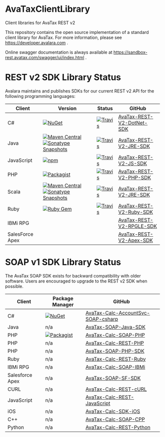 # AvaTaxClientLibrary
Client libraries for AvaTax REST v2

This repository contains the open source implementation of a standard client library for AvaTax.  For more information, please see https://developer.avalara.com .

Online swagger documentation is always available at https://sandbox-rest.avatax.com/swagger/ui/index.html .

# REST v2 SDK Library Status

Avalara maintains and publishes SDKs for our current REST v2 API for the following programming languages:

| Client | Version | Status | GitHub |
|--------|---------|--------|--------|
| C# | [![NuGet](https://img.shields.io/nuget/v/Avalara.AvaTax.svg?style=plastic)](https://www.nuget.org/packages/Avalara.AvaTax/) | [![Travis](https://api.travis-ci.org/avadev/AvaTax-REST-V2-DotNet-SDK.svg?branch=master&style=plastic)](https://travis-ci.org/avadev/AvaTax-REST-V2-DotNet-SDK) | [AvaTax-REST-V2-DotNet-SDK](https://github.com/avadev/AvaTax-REST-V2-DotNet-SDK) |
| Java | [![Maven Central](https://maven-badges.herokuapp.com/maven-central/net.avalara.avatax/avatax-rest-v2-api-java_2.11/badge.svg?style=plastic)](https://maven-badges.herokuapp.com/maven-central/net.avalara.avatax/avatax-rest-v2-api-java_2.11) [![Sonatype Snapshots](https://img.shields.io/badge/Sonatype%20Snapshots-2.17.3.48--SNAPSHOT-blue.svg?style=plastic)](https://oss.sonatype.org/#nexus-search;gav~net.avalara.avatax~avatax-rest-v2-api-java_2.11~2.17.3.48-SNAPSHOT~~) | [![Travis](https://api.travis-ci.org/avadev/AvaTax-REST-V2-JRE-SDK.svg?branch=master&style=plastic)](https://travis-ci.org/avadev/AvaTax-REST-V2-JRE-SDK) | [AvaTax-REST-V2-JRE-SDK](https://github.com/avadev/AvaTax-REST-V2-JRE-SDK) |
| JavaScript | [![npm](https://img.shields.io/npm/v/avatax.svg?style=plastic)](https://www.npmjs.com/package/avatax) | [![Travis](https://api.travis-ci.org/avadev/AvaTax-REST-V2-JRE-SDK.svg?branch=master&style=plastic)](https://travis-ci.org/avadev/AvaTax-REST-V2-JS-SDK) | [AvaTax-REST-V2-JS-SDK](https://github.com/avadev/AvaTax-REST-V2-JS-SDK) |
| PHP | [![Packagist](https://img.shields.io/packagist/v/avalara/avataxclient.svg?style=plastic)](https://packagist.org/packages/avalara/avataxclient) | [![Travis](https://api.travis-ci.org/avadev/AvaTax-REST-V2-PHP-SDK.svg?branch=master&style=plastic)](https://travis-ci.org/avadev/AvaTax-REST-V2-PHP-SDK) | [AvaTax-REST-V2-PHP-SDK](https://github.com/avadev/AvaTax-REST-V2-PHP-SDK) |
| Scala | [![Maven Central](https://maven-badges.herokuapp.com/maven-central/net.avalara.avatax/avatax-rest-v2-api-java_2.11/badge.svg?style=plastic)](https://maven-badges.herokuapp.com/maven-central/net.avalara.avatax/avatax-rest-v2-api-java_2.11) [![Sonatype Snapshots](https://img.shields.io/badge/Sonatype%20Snapshots-2.17.3.48--SNAPSHOT-blue.svg?style=plastic)](https://oss.sonatype.org/#nexus-search;gav~net.avalara.avatax~avatax-rest-v2-api-java_2.11~2.17.3.48-SNAPSHOT~~) | [![Travis](https://api.travis-ci.org/avadev/AvaTax-REST-V2-JRE-SDK.svg?branch=master&style=plastic)](https://travis-ci.org/avadev/AvaTax-REST-V2-JRE-SDK)  | [AvaTax-REST-V2-JRE-SDK](https://github.com/avadev/AvaTax-REST-V2-JRE-SDK) |
| Ruby | [![Ruby Gem](https://img.shields.io/gem/v/avatax.svg?style=plastic)](https://rubygems.org/gems/avatax) | [![Travis](https://api.travis-ci.org/avadev/AvaTax-REST-V2-Ruby-SDK.svg?branch=master&style=plastic)](https://travis-ci.org/avadev/AvaTax-REST-V2-Ruby-SDK) | [AvaTax-REST-V2-Ruby-SDK](https://github.com/avadev/AvaTax-REST-V2-Ruby-SDK) |
| IBMi RPG | | | [AvaTax-REST-V2-RPGLE-SDK](https://github.com/avadev/AvaTax-REST-V2-RPGLE-SDK) |
| SalesForce Apex | | | [AvaTax-REST-V2-Apex-SDK](https://github.com/avadev/AvaTax-REST-V2-Apex-SDK) |

# SOAP v1 SDK Library Status

The AvaTax SOAP SDK exists for backward compatibility with older software.  Users are encouraged to upgrade to the REST v2 SDK when possible.

| Client | Package Manager | GitHub |
|--------|---------|--------|
| C# | [![NuGet](https://img.shields.io/nuget/v/Avalara.AvaTax.SoapClient.svg?style=plastic)](https://www.nuget.org/packages/Avalara.AvaTax.SoapClient/) | [AvaTax-Calc-AccountSvc-SOAP-csharp](https://github.com/avadev/AvaTax-Calc-AccountSvc-SOAP-csharp) |
| Java | n/a | [AvaTax-SOAP-Java-SDK](https://github.com/avadev/AvaTax-SOAP-Java-SDK) |
| PHP | [![Packagist](https://img.shields.io/packagist/v/avalara/avatax.svg?style=plastic)](https://packagist.org/packages/avalara/avatax) | [AvaTax-Calc-SOAP-PHP](https://github.com/avadev/AvaTax-Calc-SOAP-PHP) |
| PHP | n/a | [AvaTax-Calc-REST-PHP](https://github.com/avadev/AvaTax-Calc-REST-PHP) |
| PHP | n/a | [AvaTax-SOAP-PHP-SDK](https://github.com/avadev/AvaTax-SOAP-PHP-SDK) |
| Ruby | n/a | [AvaTax-Calc-REST-Ruby](https://github.com/avadev/AvaTax-Calc-REST-Ruby) |
| IBMi RPG | n/a | [AvaTax-Calc-SOAP-IBMi](https://github.com/avadev/AvaTax-Calc-SOAP-IBMi) |
| Salesforce Apex | n/a | [AvaTax-SOAP-SF-SDK](https://github.com/avadev/AvaTax-SOAP-SF-SDK) |
| CURL | n/a | [AvaTax-Calc-REST-cURL](https://github.com/avadev/AvaTax-Calc-REST-cURL) |
| JavaScript | n/a | [AvaTax-Calc-REST-JavaScript](https://github.com/avadev/AvaTax-Calc-REST-JavaScript) |
| iOS | n/a | [AvaTax-Calc-SDK-iOS](https://github.com/avadev/AvaTax-Calc-SDK-iOS) |
| C++ | n/a | [AvaTax-Calc-SOAP-CPP](https://github.com/avadev/AvaTax-Calc-SOAP-CPP) |
| Python | n/a | [AvaTax-Calc-REST-Python](https://github.com/avadev/AvaTax-Calc-REST-Python) |

